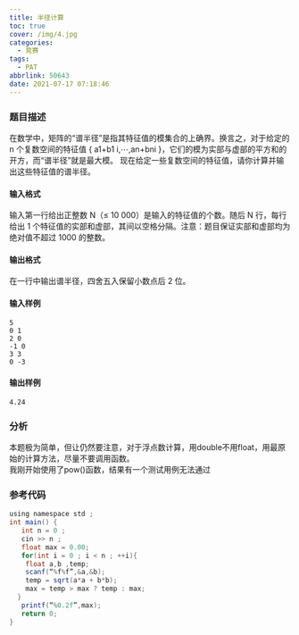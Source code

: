 ```yaml
---
title: 半径计算
toc: true
cover: /img/4.jpg
categories:
  - 竞赛
tags:
  - PAT
abbrlink: 50643
date: 2021-07-17 07:18:46
---
```


### 题目描述

在数学中，矩阵的“谱半径”是指其特征值的模集合的上确界。换言之，对于给定的 n 个复数空间的特征值 { a1+b1 i,⋯,an+bni }，它们的模为实部与虚部的平方和的开方，而“谱半径”就是最大模。<!-- more -->
现在给定一些复数空间的特征值，请你计算并输出这些特征值的谱半径。

#### 输入格式

输入第一行给出正整数 N（≤ 10 000）是输入的特征值的个数。随后 N 行，每行给出 1 个特征值的实部和虚部，其间以空格分隔。注意：题目保证实部和虚部均为绝对值不超过 1000 的整数。

#### 输出格式

在一行中输出谱半径，四舍五入保留小数点后 2 位。

#### 输入样例

```
5
0 1
2 0
-1 0
3 3
0 -3
```

#### 输出样例

```
4.24
```
### 分析
本题极为简单，但让仍然要注意，对于浮点数计算，用double不用float，用最原始的计算方法，尽量不要调用函数。  
我刚开始使用了pow()函数，结果有一个测试用例无法通过

### 参考代码
```java
using namespace std ;
int main() {
   int n = 0 ;
   cin >> n ;
   float max = 0.00;
   for(int i = 0 ; i < n ; ++i){
	float a,b ,temp;
	scanf(“%f%f”,&a,&b);
	temp = sqrt(a*a + b*b);
	max = temp > max ? temp : max;
  }
   printf(“%0.2f”,max);
   return 0;
}   
```


